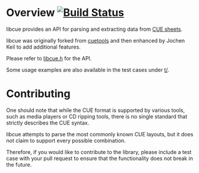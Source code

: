 # Overview [![Build Status](https://travis-ci.org/lipnitsk/libcue.svg)](https://travis-ci.org/lipnitsk/libcue)

libcue provides an API for parsing and extracting data from [CUE sheets](https://en.wikipedia.org/wiki/Cue_sheet_%28computing%29).

libcue was originally forked from [cuetools](https://github.com/svend/cuetools) and then enhanced by Jochen Keil to add additional features.

Please refer to [libcue.h](https://github.com/lipnitsk/libcue/blob/master/libcue.h) for the API.

Some usage examples are also available in the test cases under [t/](https://github.com/lipnitsk/libcue/tree/master/t).

# Contributing

One should note that while the CUE format is supported by various tools, such as media players or CD ripping tools, there is no single standard that strictly describes the CUE syntax.

libcue attempts to parse the most commonly known CUE layouts, but it does not claim to support every possible combination.

Therefore, if you would like to contribute to the library, please include a test case with your pull request to ensure that the functionality does not break in the future.

